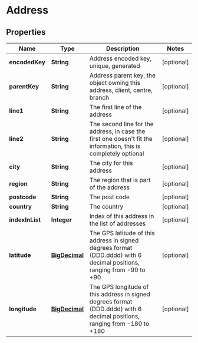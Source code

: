 
# Address

## Properties
Name | Type | Description | Notes
------------ | ------------- | ------------- | -------------
**encodedKey** | **String** | Address encoded key, unique, generated |  [optional]
**parentKey** | **String** | Address parent key, the object owning this address, client, centre, branch |  [optional]
**line1** | **String** | The first line of the address |  [optional]
**line2** | **String** | The second line for the address, in case the first one doesn&#39;t fit the information, this is completely optional |  [optional]
**city** | **String** | The city for this address |  [optional]
**region** | **String** | The region that is part of the address |  [optional]
**postcode** | **String** | The post code |  [optional]
**country** | **String** | The country |  [optional]
**indexInList** | **Integer** | Index of this address in the list of addresses |  [optional]
**latitude** | [**BigDecimal**](BigDecimal.md) | The GPS latitude of this address in signed degrees format (DDD.dddd) with 6 decimal positions, ranging from -90 to +90 |  [optional]
**longitude** | [**BigDecimal**](BigDecimal.md) | The GPS longitude of this address in signed degrees format (DDD.dddd) with 6 decimal positions, ranging from -180 to +180 |  [optional]




